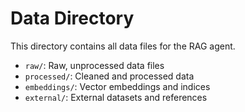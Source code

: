 # Data Directory

This directory contains all data files for the RAG agent.

- `raw/`: Raw, unprocessed data files
- `processed/`: Cleaned and processed data
- `embeddings/`: Vector embeddings and indices
- `external/`: External datasets and references
